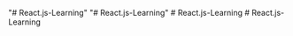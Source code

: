 "# React.js-Learning" 
"# React.js-Learning" 
#   R e a c t . j s - L e a r n i n g  
 #   R e a c t . j s - L e a r n i n g  
 